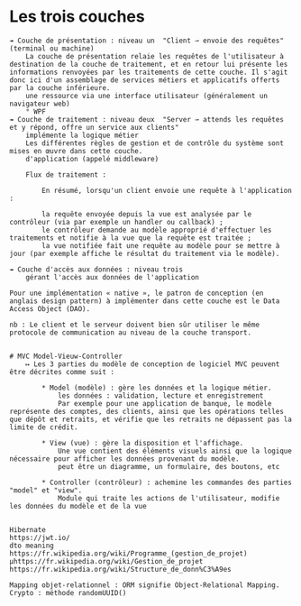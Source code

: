 # Les trois couches 
    ↠ Couche de présentation : niveau un  "Client ⇀ envoie des requêtes" (terminal ou machine)
        La couche de présentation relaie les requêtes de l'utilisateur à destination de la couche de traitement, et en retour lui présente les informations renvoyées par les traitements de cette couche. Il s'agit donc ici d'un assemblage de services métiers et applicatifs offerts par la couche inférieure. 
        une ressource via une interface utilisateur (généralement un navigateur web)
        ° WPF 
    ↠ Couche de traitement : niveau deux  "Server ⇀ attends les requêtes et y répond, offre un service aux clients"
        implémente la logique métier
        Les différentes règles de gestion et de contrôle du système sont mises en œuvre dans cette couche.
        d'application (appelé middleware)

        Flux de traitement : 

            En résumé, lorsqu'un client envoie une requête à l'application :

            la requête envoyée depuis la vue est analysée par le contrôleur (via par exemple un handler ou callback) ;
            le contrôleur demande au modèle approprié d'effectuer les traitements et notifie à la vue que la requête est traitée ;
            la vue notifiée fait une requête au modèle pour se mettre à jour (par exemple affiche le résultat du traitement via le modèle).

    ↠ Couche d'accès aux données : niveau trois
        gérant l'accès aux données de l'application

    Pour une implémentation « native », le patron de conception (en anglais design pattern) à implémenter dans cette couche est le Data Access Object (DAO).

    nb : Le client et le serveur doivent bien sûr utiliser le même protocole de communication au niveau de la couche transport.


    # MVC Model-Vieuw-Controller
        ↦ Les 3 parties du modèle de conception de logiciel MVC peuvent être décrites comme suit :

            * Model (modèle) : gère les données et la logique métier.
                les données : validation, lecture et enregistrement
                Par exemple pour une application de banque, le modèle représente des comptes, des clients, ainsi que les opérations telles que dépôt et retraits, et vérifie que les retraits ne dépassent pas la limite de crédit.

            * View (vue) : gère la disposition et l'affichage.
                Une vue contient des éléments visuels ainsi que la logique nécessaire pour afficher les données provenant du modèle.
                peut être un diagramme, un formulaire, des boutons, etc

            * Controller (contrôleur) : achemine les commandes des parties "model" et "view".
                Module qui traite les actions de l'utilisateur, modifie les données du modèle et de la vue


    Hibernate
    https://jwt.io/
    dto meaning
    https://fr.wikipedia.org/wiki/Programme_(gestion_de_projet)
    µhttps://fr.wikipedia.org/wiki/Gestion_de_projet
    https://fr.wikipedia.org/wiki/Structure_de_donn%C3%A9es

    Mapping objet-relationnel : ORM signifie Object-Relational Mapping.
    Crypto : méthode randomUUID()




